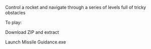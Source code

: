 Control a rocket and navigate through a series of levels full of tricky obstacles

To play:

Download ZIP and extract

Launch Missile Guidance.exe
